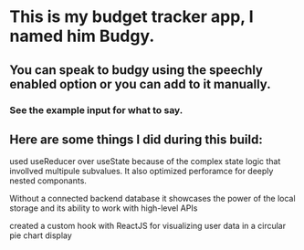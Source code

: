 # This is my budget tracker app, I named him Budgy.
## You can speak to budgy using the speechly enabled option or you can add to it manually.
### See the example input for what to say.


## Here are some things I did during this build:
used useReducer over useState because of the complex state logic that invollved multipule subvalues. It also optimized perforamce for deeply nested componants.

Without a connected backend database it showcases the power of the local storage and its ability to work with high-level APIs

created a custom hook with ReactJS for visualizing user data in a circular pie chart display

